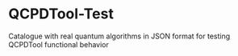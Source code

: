 # QCPDTool-Test
Catalogue with real quantum algorithms in JSON format for testing QCPDTool functional behavior
